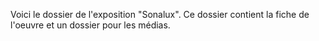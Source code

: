 Voici le dossier de l'exposition "Sonalux". Ce dossier contient la fiche de l'oeuvre et un dossier pour les médias.
